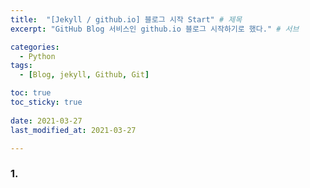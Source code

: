```yaml
---
title:  "[Jekyll / github.io] 블로그 시작 Start" # 제목
excerpt: "GitHub Blog 서비스인 github.io 블로그 시작하기로 했다." # 서브

categories:
  - Python
tags:
  - [Blog, jekyll, Github, Git]

toc: true
toc_sticky: true
 
date: 2021-03-27
last_modified_at: 2021-03-27

---
```


### 1. 